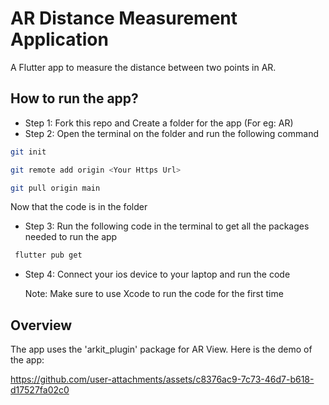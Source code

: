 # AR Distance Measurement Application

A Flutter app to measure the distance between two points in AR.

## How to run the app?
- Step 1: Fork this repo and Create a folder for the app (For eg: AR) 
- Step 2: Open the terminal on the folder and run the following command
```sh
git init
 ```
```sh  
git remote add origin <Your Https Url>
```
```sh  
git pull origin main
```

Now that the  code is in the folder

- Step 3: Run the following code in the terminal to get all the packages needed to run the app
```sh
 flutter pub get
```
- Step 4: Connect your ios device to your laptop and run the code
  
  Note: Make sure to use Xcode to run the code for the first time

## Overview
The app uses the 'arkit_plugin' package for AR View.
Here is the demo of the app:

https://github.com/user-attachments/assets/c8376ac9-7c73-46d7-b618-d17527fa02c0

